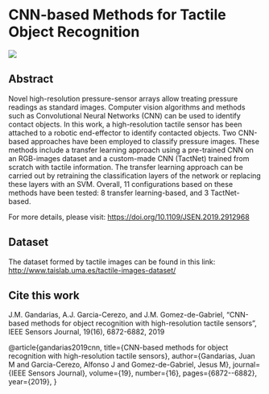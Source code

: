 # CNN-based Methods for Tactile Object Recognition

![](https://komarev.com/ghpvc/?username=jmgandarias&color=blue)

## Abstract
Novel high-resolution pressure-sensor arrays allow treating pressure readings as standard images. Computer vision algorithms and methods such as Convolutional Neural Networks (CNN) can be used to identify contact objects. In this work, a high-resolution tactile sensor has been attached to a robotic end-effector to identify contacted objects. Two CNN-based approaches have been employed to classify pressure images. These methods include a transfer learning approach using a pre-trained CNN on an RGB-images dataset and a custom-made CNN (TactNet) trained from scratch with tactile information. The transfer learning approach can be carried out by retraining the classification layers of the network or replacing these layers with an SVM. Overall, 11 configurations based on these methods have been tested: 8 transfer learning-based, and 3 TactNet-based.

For more details, please visit: https://doi.org/10.1109/JSEN.2019.2912968



## Dataset
The dataset formed by tactile images can be found in this link: http://www.taislab.uma.es/tactile-images-dataset/



## Cite this work
J.M. Gandarias, A.J. Garcia-Cerezo, and J.M. Gomez-de-Gabriel, “CNN-based methods for object recognition with high-resolution tactile sensors”, IEEE Sensors Journal, 19(16), 6872-6882, 2019

@article{gandarias2019cnn,
  title={CNN-based methods for object recognition with high-resolution tactile sensors},
  author={Gandarias, Juan M and Garcia-Cerezo, Alfonso J and Gomez-de-Gabriel, Jesus M},
  journal={IEEE Sensors Journal},
  volume={19},
  number={16},
  pages={6872--6882},
  year={2019},
}
